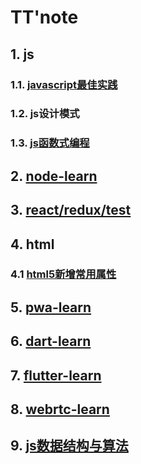 # TT'note

## 1. js
### 1.1. [javascript最佳实践](https://github.com/ivyTa/ivyTa.github.io/blob/master/js/best.md)

### 1.2. js设计模式

### 1.3. [js函数式编程](https://github.com/ivyTa/ivyTa.github.io/blob/master/functionalProgramming/functionalProgramming.md)


## 2. [node-learn](https://github.com/ivyTa/node-learn)

## 3. [react/redux/test](https://github.com/ivyTa/react-learn)


## 4. html
### 4.1 [html5新增常用属性](https://github.com/ivyTa/ivyTa.github.io/blob/master/html/01-html5.2.md)

## 5. [pwa-learn](https://github.com/ivyTa/pwa-learn)

## 6. [dart-learn](https://github.com/ivyTa/dart-learn)

## 7. [flutter-learn](https://github.com/ivyTa/flutter-learn)

## 8. [webrtc-learn](https://github.com/ivyTa/webrtc-learn)

## 9. [js数据结构与算法](https://github.com/ivyTa/datastructures-algorithms)